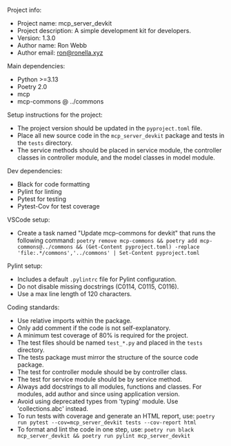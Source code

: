 Project info:
- Project name: mcp_server_devkit
- Project description: A simple development kit for developers.
- Version: 1.3.0
- Author name: Ron Webb
- Author email: ron@ronella.xyz

Main dependencies:
- Python >=3.13
- Poetry 2.0
- mcp
- mcp-commons @ ../commons

Setup instructions for the project:
- The project version should be updated in the `pyproject.toml` file.
- Place all new source code in the `mcp_server_devkit` package and tests in the `tests` directory.
- The service methods should be placed in service module, the controller classes in controller module, and the model classes in model module.

Dev dependencies:
- Black for code formatting
- Pylint for linting
- Pytest for testing
- Pytest-Cov for test coverage

VSCode setup:
- Create a task named "Update mcp-commons for devkit" that runs the following command:
  `poetry remove mcp-commons && poetry add mcp-commons@../commons && (Get-Content pyproject.toml) -replace 'file:.*/commons','../commons' | Set-Content pyproject.toml`

Pylint setup: 
- Includes a default `.pylintrc` file for Pylint configuration.
- Do not disable missing docstrings (C0114, C0115, C0116).
- Use a max line length of 120 characters.

Coding standards:
- Use relative imports within the package.
- Only add comment if the code is not self-explanatory.
- A minimum test coverage of 80% is required for the project.
- The test files should be named `test_*.py` and placed in the `tests` directory.
- The tests package must mirror the structure of the source code package.
- The test for controller module should be by controller class.
- The test for service module should be by service method.
- Always add docstrings to all modules, functions and classes. For modules, add author and since using application version.
- Avoid using deprecated types from 'typing' module. Use 'collections.abc' instead.
- To run tests with coverage and generate an HTML report, use:
  `poetry run pytest --cov=mcp_server_devkit tests --cov-report html`
- To format and lint the code in one step, use:
  `poetry run black mcp_server_devkit && poetry run pylint mcp_server_devkit`